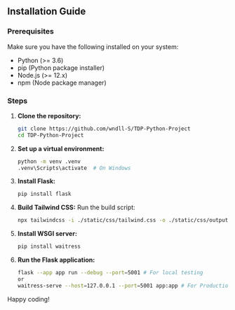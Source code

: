 ## Installation Guide

### Prerequisites

Make sure you have the following installed on your system:
- Python (>= 3.6)
- pip (Python package installer)
- Node.js (>= 12.x)
- npm (Node package manager)

### Steps

1. **Clone the repository:**
    ```bash
    git clone https://github.com/wndll-S/TDP-Python-Project
    cd TDP-Python-Project
    ```

2. **Set up a virtual environment:**
    ```bash
    python -m venv .venv
    .venv\Scripts\activate  # On Windows
    ```

3. **Install Flask:**
    ```bash
    pip install flask
    ```

4. **Build Tailwind CSS:**
    Run the build script:
    ```bash
    npx tailwindcss -i ./static/css/tailwind.css -o ./static/css/output.css --minify
    ```

5. **Install WSGI server:**
    ```bash
    pip install waitress
    ```

6. **Run the Flask application:**
    ```bash
    flask --app app run --debug --port=5001 # For local testing
    or
    waitress-serve --host=127.0.0.1 --port=5001 app:app # For Production
    ```

Happy coding!
